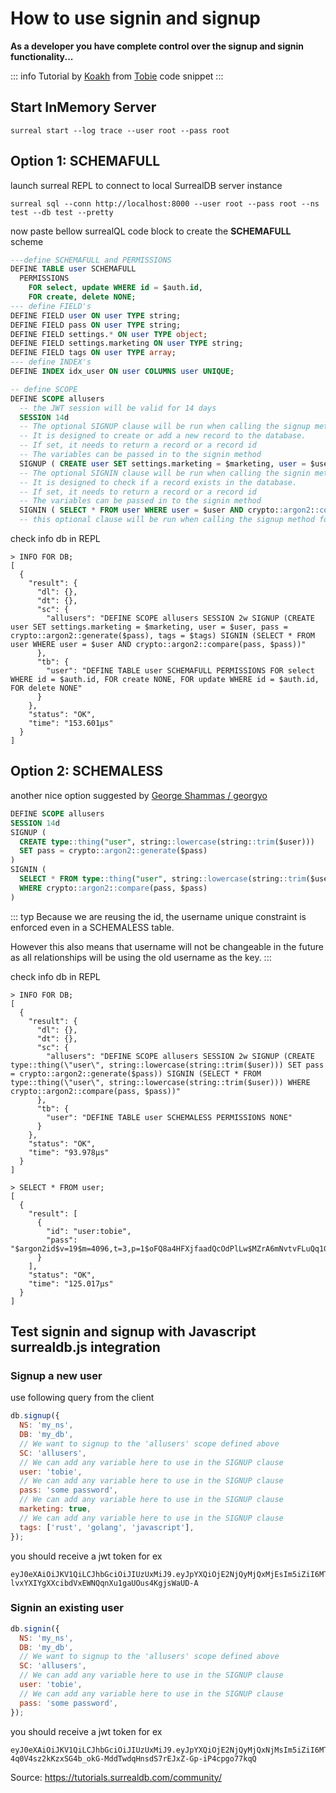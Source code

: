 # How to use signin and signup

**As a developer you have complete control over the signup and signin functionality...**

::: info
Tutorial by [Koakh](https://github.com/koakh) from [Tobie](https://github.com/tobiemh) code snippet
:::

## Start InMemory Server

```shell
surreal start --log trace --user root --pass root
```

## Option 1: SCHEMAFULL

launch surreal REPL to connect to local SurrealDB server instance

```shell
surreal sql --conn http://localhost:8000 --user root --pass root --ns test --db test --pretty
```

now paste bellow surrealQL code block to create the **SCHEMAFULL** scheme

```sql
---define SCHEMAFULL and PERMISSIONS
DEFINE TABLE user SCHEMAFULL
  PERMISSIONS
    FOR select, update WHERE id = $auth.id, 
    FOR create, delete NONE;
--- define FIELD's
DEFINE FIELD user ON user TYPE string;
DEFINE FIELD pass ON user TYPE string;
DEFINE FIELD settings.* ON user TYPE object;
DEFINE FIELD settings.marketing ON user TYPE string;
DEFINE FIELD tags ON user TYPE array;
--- define INDEX's
DEFINE INDEX idx_user ON user COLUMNS user UNIQUE;

-- define SCOPE
DEFINE SCOPE allusers
  -- the JWT session will be valid for 14 days
  SESSION 14d
  -- The optional SIGNUP clause will be run when calling the signup method for this scope
  -- It is designed to create or add a new record to the database.
  -- If set, it needs to return a record or a record id
  -- The variables can be passed in to the signin method
  SIGNUP ( CREATE user SET settings.marketing = $marketing, user = $user, pass = crypto::argon2::generate($pass), tags = $tags )
  -- The optional SIGNIN clause will be run when calling the signin method for this scope
  -- It is designed to check if a record exists in the database.
  -- If set, it needs to return a record or a record id
  -- The variables can be passed in to the signin method
  SIGNIN ( SELECT * FROM user WHERE user = $user AND crypto::argon2::compare(pass, $pass) )
  -- this optional clause will be run when calling the signup method for this scope
```

check info db in REPL

```shell
> INFO FOR DB;
[
  {
    "result": {
      "dl": {},
      "dt": {},
      "sc": {
        "allusers": "DEFINE SCOPE allusers SESSION 2w SIGNUP (CREATE user SET settings.marketing = $marketing, user = $user, pass = crypto::argon2::generate($pass), tags = $tags) SIGNIN (SELECT * FROM user WHERE user = $user AND crypto::argon2::compare(pass, $pass))"
      },
      "tb": {
        "user": "DEFINE TABLE user SCHEMAFULL PERMISSIONS FOR select WHERE id = $auth.id, FOR create NONE, FOR update WHERE id = $auth.id, FOR delete NONE"
      }
    },
    "status": "OK",
    "time": "153.601µs"
  }
]
```

## Option 2: SCHEMALESS

another nice option suggested by [George Shammas / georgyo](https://gist.github.com/georgyo)

```sql
DEFINE SCOPE allusers 
SESSION 14d
SIGNUP (
  CREATE type::thing("user", string::lowercase(string::trim($user)))
  SET pass = crypto::argon2::generate($pass)
)
SIGNIN (
  SELECT * FROM type::thing("user", string::lowercase(string::trim($user)))
  WHERE crypto::argon2::compare(pass, $pass)
)
```

::: typ
Because we are reusing the id, the username unique constraint is enforced even in a SCHEMALESS table.

However this also means that username will not be changeable in the future as all relationships will be using the old username as the key.
:::

check info db in REPL

```shell
> INFO FOR DB;
[
  {
    "result": {
      "dl": {},
      "dt": {},
      "sc": {
        "allusers": "DEFINE SCOPE allusers SESSION 2w SIGNUP (CREATE type::thing(\"user\", string::lowercase(string::trim($user))) SET pass = crypto::argon2::generate($pass)) SIGNIN (SELECT * FROM type::thing(\"user\", string::lowercase(string::trim($user))) WHERE crypto::argon2::compare(pass, $pass))"
      },
      "tb": {
        "user": "DEFINE TABLE user SCHEMALESS PERMISSIONS NONE"
      }
    },
    "status": "OK",
    "time": "93.978µs"
  }
]

> SELECT * FROM user;
[
  {
    "result": [
      {
        "id": "user:tobie",
        "pass": "$argon2id$v=19$m=4096,t=3,p=1$oFQ8a4HFXjfaadQcOdPlLw$MZrA6mNvtvFLuQq1GGhfrGs4wk9iflhKT2rRsZLxwE4"
      }
    ],
    "status": "OK",
    "time": "125.017µs"
  }
]
```

## Test signin and signup with Javascript surrealdb.js integration

### Signup a new user

use following query from the client

```js
db.signup({
  NS: 'my_ns',
  DB: 'my_db',
  // We want to signup to the 'allusers' scope defined above
  SC: 'allusers',
  // We can add any variable here to use in the SIGNUP clause
  user: 'tobie',
  // We can add any variable here to use in the SIGNUP clause
  pass: 'some password',
  // We can add any variable here to use in the SIGNUP clause
  marketing: true,
  // We can add any variable here to use in the SIGNUP clause
  tags: ['rust', 'golang', 'javascript'],
});
```

you should receive a jwt token for ex

```text
eyJ0eXAiOiJKV1QiLCJhbGciOiJIUzUxMiJ9.eyJpYXQiOjE2NjQyMjQxMjEsIm5iZiI6MTY2NDIyNDEyMSwiZXhwIjoxNjY1NDMzNzIxLCJpc3MiOiJTdXJyZWFsREIiLCJucyI6InRlc3QiLCJkYiI6InRlc3QiLCJzYyI6ImFsbHVzZXJzIiwiaWQiOiJ1c2VyOmQ4dzR4aHZtY2hxcHh6enl5ZjUyIn0.TWjIEm8z2TeuE27uJ9MvgfCELvOT0hC6e8vlOPUNJMx-lvxYXIYgXXcibdVxEWNQqnXu1gaUOus4KgjsWaUD-A
```

### Signin an existing user

```js
db.signin({
  NS: 'my_ns',
  DB: 'my_db',
  // We want to signup to the 'allusers' scope defined above
  SC: 'allusers',
  // We can add any variable here to use in the SIGNUP clause
  user: 'tobie',
  // We can add any variable here to use in the SIGNUP clause
  pass: 'some password',
});
```

you should receive a jwt token for ex

```text
eyJ0eXAiOiJKV1QiLCJhbGciOiJIUzUxMiJ9.eyJpYXQiOjE2NjQyMjQxNjMsIm5iZiI6MTY2NDIyNDE2MywiZXhwIjoxNjY1NDMzNzYzLCJpc3MiOiJTdXJyZWFsREIiLCJucyI6InRlc3QiLCJkYiI6InRlc3QiLCJzYyI6ImFsbHVzZXJzIiwiaWQiOiJ1c2VyOmQ4dzR4aHZtY2hxcHh6enl5ZjUyIn0.kKx_WShYBf9T_sCa_pRldHTG9LyfIx-4q0V4sz2kKzxSG4b_okG-MddTwdqHnsdS7rEJxZ-Gp-iP4cpgo77kqQ
```

Source: https://tutorials.surrealdb.com/community/
